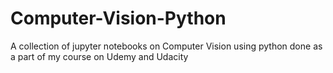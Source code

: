 # Computer-Vision-Python
A collection of jupyter notebooks on Computer Vision using python done as a part of my course on Udemy and Udacity
